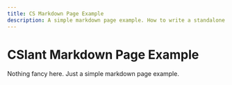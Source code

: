 ```yaml
---
title: CS Markdown Page Example
description: A simple markdown page example. How to write a standalone markdown page without React.
---
```


<head>
  <meta name="robots" content="noindex,nofollow" />
  <meta name="author" content="CSlant" />
</head>

# CSlant Markdown Page Example

Nothing fancy here. Just a simple markdown page example.
